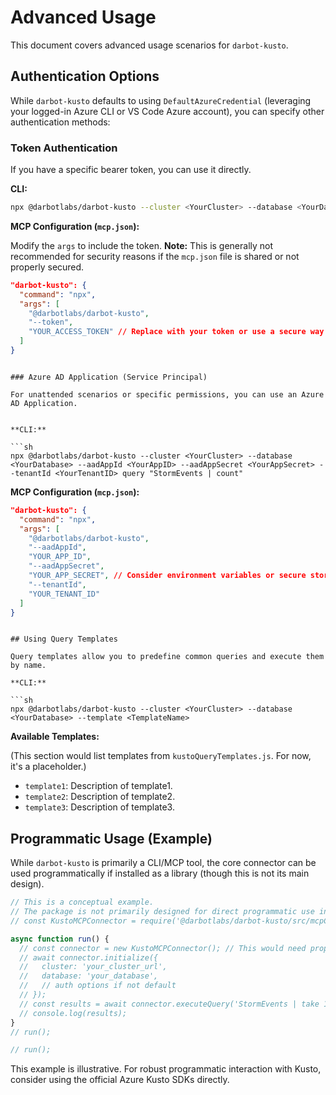# Advanced Usage

This document covers advanced usage scenarios for `darbot-kusto`.

## Authentication Options

While `darbot-kusto` defaults to using `DefaultAzureCredential` (leveraging your logged-in Azure CLI or VS Code Azure account), you can specify other authentication methods:

### Token Authentication

If you have a specific bearer token, you can use it directly.

**CLI:**

```sh
npx @darbotlabs/darbot-kusto --cluster <YourCluster> --database <YourDatabase> --token <YourBearerToken> query "StormEvents | count"
```

**MCP Configuration (`mcp.json`):**

Modify the `args` to include the token. **Note:** This is generally not recommended for security reasons if the `mcp.json` file is shared or not properly secured.

```json
"darbot-kusto": {
  "command": "npx",
  "args": [
    "@darbotlabs/darbot-kusto",
    "--token",
    "YOUR_ACCESS_TOKEN" // Replace with your token or use a secure way to inject this
  ]
}
```

```

### Azure AD Application (Service Principal)

For unattended scenarios or specific permissions, you can use an Azure AD Application.


**CLI:**

```sh
npx @darbotlabs/darbot-kusto --cluster <YourCluster> --database <YourDatabase> --aadAppId <YourAppID> --aadAppSecret <YourAppSecret> --tenantId <YourTenantID> query "StormEvents | count"
```

**MCP Configuration (`mcp.json`):**

```json
"darbot-kusto": {
  "command": "npx",
  "args": [
    "@darbotlabs/darbot-kusto",
    "--aadAppId",
    "YOUR_APP_ID",
    "--aadAppSecret",
    "YOUR_APP_SECRET", // Consider environment variables or secure stores for secrets
    "--tenantId",
    "YOUR_TENANT_ID"
  ]
}
```

```

## Using Query Templates

Query templates allow you to predefine common queries and execute them by name.

**CLI:**

```sh
npx @darbotlabs/darbot-kusto --cluster <YourCluster> --database <YourDatabase> --template <TemplateName>
```

**Available Templates:**

(This section would list templates from `kustoQueryTemplates.js`. For now, it's a placeholder.)

* `template1`: Description of template1.
* `template2`: Description of template2.
* `template3`: Description of template3.

## Programmatic Usage (Example)

While `darbot-kusto` is primarily a CLI/MCP tool, the core connector can be used programmatically if installed as a library (though this is not its main design).

```javascript
// This is a conceptual example. 
// The package is not primarily designed for direct programmatic use in this version.
// const KustoMCPConnector = require('@darbotlabs/darbot-kusto/src/mcpConnector'); // Adjust path if using locally

async function run() {
  // const connector = new KustoMCPConnector(); // This would need proper instantiation
  // await connector.initialize({
  //   cluster: 'your_cluster_url',
  //   database: 'your_database',
  //   // auth options if not default
  // });
  // const results = await connector.executeQuery('StormEvents | take 10');
  // console.log(results);
}
// run();

// run();
```

This example is illustrative. For robust programmatic interaction with Kusto, consider using the official Azure Kusto SDKs directly.
